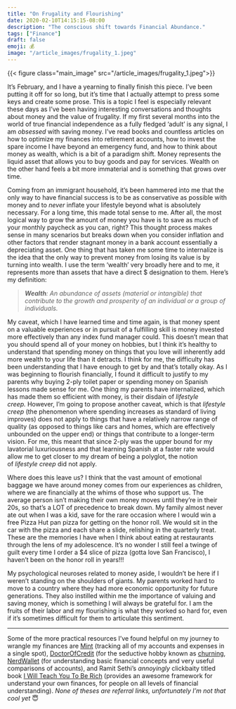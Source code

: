 ```yaml
---
title: "On Frugality and Flourishing"
date: 2020-02-10T14:15:15-08:00
description: "The conscious shift towards Financial Abundance."
tags: ["Finance"]
draft: false
emoji: 💰
image: "/article_images/frugality_1.jpeg"
---
```


{{< figure class="main_image" src="/article_images/frugality_1.jpeg">}}

It’s February, and I have a yearning to finally finish this piece. I’ve been putting it off for so long, but it’s time that I actually attempt to press some keys and create some prose. This is a topic I feel is especially relevant these days as I’ve been having interesting conversations and thoughts about money and the value of frugality. If my first several months into the world of true financial independence as a fully fledged ‘adult’ is any signal, I am *obsessed* with saving money. I’ve read books and countless articles on how to optimize my finances into retirement accounts, how to invest the spare income I have beyond an emergency fund, and how to think about money as wealth, which is a bit of a paradigm shift. Money represents the liquid asset that allows you to buy goods and pay for services. Wealth on the other hand feels a bit more immaterial and is something that grows over time.

Coming from an immigrant household, it’s been hammered into me that the only way to have financial success is to be as conservative as possible with money and to *never* inflate your lifestyle beyond what is absolutely necessary. For a long time, this made total sense to me. After all, the most logical way to grow the amount of money you have is to save as much of your monthly paycheck as you can, right? This thought process makes sense in many scenarios but breaks down when you consider inflation and other factors that render stagnant money in a bank account essentially a depreciating asset. One thing that has taken me some time to internalize is the idea that the only way to prevent money from losing its value is by turning into wealth. I use the term ‘wealth’ very broadly here and to me, it represents more than assets that have a direct $ designation to them. Here’s my definition:

> ***Wealth**: An abundance of assets (material or intangible) that contribute to the growth and prosperity of an individual or a group of individuals.*

My caveat, which I have learned time and time again, is that money spent on a valuable experiences or in pursuit of a fulfilling skill is money invested more effectively than any index fund manager could. This doesn’t mean that you should spend all of your money on hobbies, but I think it’s healthy to understand that spending money on things that you love will inherently add more wealth to your life than it detracts. I think for me, the difficulty has been understanding that I have enough to get by and that’s totally okay. As I was beginning to flourish financially, I found it difficult to justify to my parents why buying 2-ply toilet paper or spending money on Spanish lessons made sense for me. One thing my parents have internalized, which has made them so efficient with money, is their disdain of *lifestyle creep.* However, I’m going to propose another caveat, which is that *lifestyle creep* (the phenomenon where spending increases as standard of living improves) does not apply to things that have a relatively narrow range of quality (as opposed to things like cars and homes, which are effectively unbounded on the upper end) or things that contribute to a longer-term vision. For me, this meant that since 2-ply was the upper bound for my lavatorial luxuriousness and that learning Spanish at a faster rate would allow me to get closer to my dream of being a polyglot, the notion of *lifestyle creep* did not apply.

Where does this leave us? I think that the vast amount of emotional baggage we have around money comes from our experiences as children, where we are financially at the whims of those who support us. The average person isn’t making their own money moves until they’re in their 20s, so that’s a LOT of precedence to break down. My family almost never ate out when I was a kid, save for the rare occasion where I would win a free Pizza Hut pan pizza for getting on the honor roll. We would sit in the car with the pizza and each share a slide, relishing in the quarterly treat. These are the memories I have when I think about eating at restaurants through the lens of my adolescence. It’s no wonder I still feel a twinge of guilt every time I order a $4 slice of pizza (gotta love San Francisco), I haven’t been on the honor roll in years!!!

My psychological neuroses related to money aside, I wouldn’t be here if I weren’t standing on the shoulders of giants. My parents worked hard to move to a country where they had more economic opportunity for future generations. They also instilled within me the importance of valuing and saving money, which is something I will always be grateful for. I am the fruits of their labor and my flourishing is what they worked so hard for, even if it’s sometimes difficult for them to articulate this sentiment.

---

Some of the more practical resources I’ve found helpful on my journey to wrangle my finances are [Mint][1] (tracking all of my accounts and expenses in a single spot), [DoctorOfCredit][2] (for the seductive hobby known as [churning][3], [NerdWallet][4] (for understanding basic financial concepts and very useful comparisons of accounts), and Ramit Sethi’s *annoyingly* clickbaity titled book [I Will Teach You To Be Rich][5] (provides an awesome framework for understand your own finances, for people on all levels of financial understanding). *None of theses are referral links, unfortunately I’m not that cool yet* 😇

[1]: https://www.mint.com/
[2]: https://www.doctorofcredit.com/
[3]: https://www.reddit.com/r/churning/https://www.reddit.com/r/churning/
[4]: https://www.nerdwallet.com/
[5]: https://www.amazon.com/Will-Teach-You-Be-Rich/dp/0761147489
